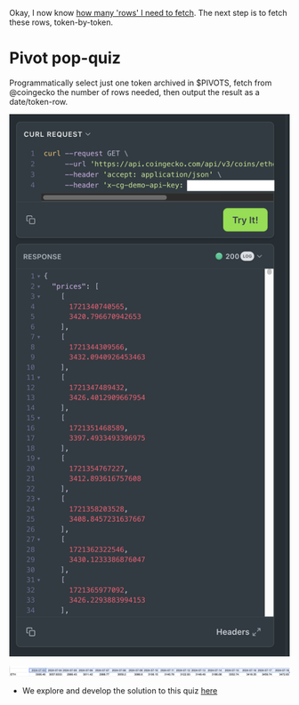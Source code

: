Okay, I now know [how many 'rows' I need to fetch](../quiz16). The next step 
is to fetch these rows, token-by-token.

# Pivot pop-quiz

Programmatically select just one token archived in $PIVOTS, fetch from 
@coingecko the number of rows needed, then output the result as a 
date/token-row.

![Coingecko chart of ETH](imgs/01-coingecko-response.png)

![Internalization of ETH chart](imgs/02-eth-row.png)

* We explore and develop the solution to this quiz
[here](BUILDn.md)
